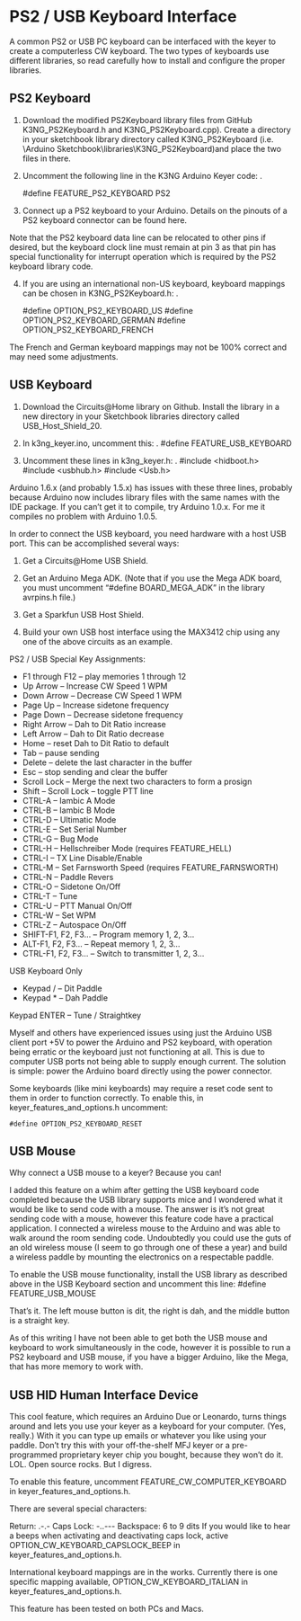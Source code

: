 # PS2 / USB Keyboard Interface

A common PS2 or USB PC keyboard can be interfaced with the keyer to create a computerless CW keyboard.  The two types of keyboards use different libraries, so read carefully how to install and configure the proper libraries.

## PS2 Keyboard

1.  Download the modified PS2Keyboard library files from GitHub K3NG_PS2Keyboard.h and K3NG_PS2Keyboard.cpp).  Create a directory in your sketchbook library directory called K3NG_PS2Keyboard (i.e. \Arduino Sketchbook\libraries\K3NG_PS2Keyboard\)and place the two files in there.

2.  Uncomment the following line in the K3NG Arduino Keyer code:
.

    #define FEATURE_PS2_KEYBOARD PS2

3.  Connect up a PS2 keyboard to your Arduino.  Details on the pinouts of a PS2 keyboard connector can be found here.

Note that the PS2 keyboard data line can be relocated to other pins if desired, but the keyboard clock line must remain at pin 3 as that pin has special functionality for interrupt operation which is required by the PS2 keyboard library code.

4.  If you are using an international non-US keyboard, keyboard mappings can be chosen in K3NG_PS2Keyboard.h:
.

    #define OPTION_PS2_KEYBOARD_US
    #define OPTION_PS2_KEYBOARD_GERMAN
    #define OPTION_PS2_KEYBOARD_FRENCH

The French and German keyboard mappings may not be 100% correct and may need some adjustments.

## USB Keyboard

1. Download the Circuits@Home library on Github.  Install the library in a new directory in your Sketchbook libraries directory called USB_Host_Shield_20.

2. In k3ng_keyer.ino, uncomment this:
.
    #define FEATURE_USB_KEYBOARD

3. Uncomment these lines in k3ng_keyer.h:
.
    #include <hidboot.h>
    #include <usbhub.h>
    #include <Usb.h>

Arduino 1.6.x (and probably 1.5.x) has issues with these three lines, probably because Arduino now includes library files with the same names with the IDE package.  If you can’t get it to compile, try Arduino 1.0.x.  For me it compiles no problem with Arduino 1.0.5.

In order to connect the USB keyboard, you need hardware with a host USB port.  This can be accomplished several ways:

1. Get a Circuits@Home USB Shield.

2. Get an Arduino Mega ADK.  (Note that if you use the Mega ADK board, you must uncomment “#define BOARD_MEGA_ADK” in the library avrpins.h file.)

3. Get a Sparkfun USB Host Shield.

4.  Build your own USB host interface using the MAX3412 chip using any one of the above circuits as an example.

PS2 / USB Special Key Assignments:

* F1 through F12 – play memories 1 through 12
* Up Arrow – Increase CW Speed 1 WPM
* Down Arrow – Decrease CW Speed 1 WPM
* Page Up – Increase sidetone frequency
* Page Down – Decrease sidetone frequency
* Right Arrow – Dah to Dit Ratio increase
* Left Arrow – Dah to Dit Ratio decrease
* Home – reset Dah to Dit Ratio to default
* Tab – pause sending
* Delete – delete the last character in the buffer
* Esc – stop sending and clear the buffer
* Scroll Lock – Merge the next two characters to form a prosign
* Shift – Scroll Lock – toggle PTT line
* CTRL-A – Iambic A Mode
* CTRL-B – Iambic B Mode
* CTRL-D – Ultimatic Mode
* CTRL-E – Set Serial Number
* CTRL-G – Bug Mode
* CTRL-H – Hellschreiber Mode (requires FEATURE_HELL)
* CTRL-I – TX Line Disable/Enable
* CTRL-M – Set Farnsworth Speed (requires FEATURE_FARNSWORTH)
* CTRL-N – Paddle Revers
* CTRL-O – Sidetone On/Off
* CTRL-T – Tune
* CTRL-U – PTT Manual On/Off
* CTRL-W – Set WPM
* CTRL-Z – Autospace On/Off
* SHIFT-F1, F2, F3… – Program memory 1, 2, 3…
* ALT-F1, F2, F3… – Repeat memory 1, 2, 3…
* CTRL-F1, F2, F3… – Switch to transmitter 1, 2, 3…

USB Keyboard Only

* Keypad /  – Dit Paddle
* Keypad * – Dah Paddle

Keypad ENTER – Tune / Straightkey

Myself and others have experienced issues using just the Arduino USB client port +5V to power the Arduino and PS2 keyboard, with operation being erratic or the keyboard just not functioning at all.  This is due to computer USB ports not being able to supply enough current. The solution is simple: power the Arduino board directly using the power connector.

Some keyboards (like mini keyboards) may require a reset code sent to them in order to function correctly.  To enable this, in keyer_features_and_options.h uncomment:

    #define OPTION_PS2_KEYBOARD_RESET

## USB Mouse

Why connect a USB mouse to a keyer?  Because you can!

I added this feature on a whim after getting the USB keyboard code completed because the USB library supports mice and I wondered what it would be like to send code with a mouse.  The answer is it’s not great sending code with a mouse, however this feature code have  a practical application.  I connected a wireless mouse to the Arduino and was able to walk around the room sending code.  Undoubtedly you could use the guts of an old wireless mouse (I seem to go through one of these a year) and build a wireless paddle by mounting the electronics on a respectable paddle.

To enable the USB mouse functionality, install the USB library as described above in the USB Keyboard section and uncomment this line: #define FEATURE_USB_MOUSE

That’s it.  The left mouse button is dit, the right is dah, and the middle button is a straight key.

As of this writing I have not been able to get both the USB mouse and keyboard to work simultaneously in the code, however it is possible to run a PS2 keyboard and USB mouse, if you have a bigger Arduino, like the Mega, that has more memory to work with.

## USB HID Human Interface Device

This cool feature, which requires an Arduino Due or Leonardo, turns things around and lets you use your keyer as a keyboard for your computer.  (Yes, really.)  With it you can type up emails or whatever you like using your paddle.  Don’t try this with your off-the-shelf MFJ keyer or a pre-programmed proprietary keyer chip you bought, because they won’t do it.  LOL.  Open source rocks.  But I digress.

To enable this feature, uncomment FEATURE_CW_COMPUTER_KEYBOARD in keyer_features_and_options.h.

There are several special characters:

Return:     .-.-
Caps Lock:  -..---
Backspace:  6 to 9 dits
If you would like to hear a beeps when activating and deactivating caps lock, active OPTION_CW_KEYBOARD_CAPSLOCK_BEEP in keyer_features_and_options.h.

International keyboard mappings are in the works.  Currently there is one specific mapping available, OPTION_CW_KEYBOARD_ITALIAN in keyer_features_and_options.h.

This feature has been tested on both PCs and Macs.
